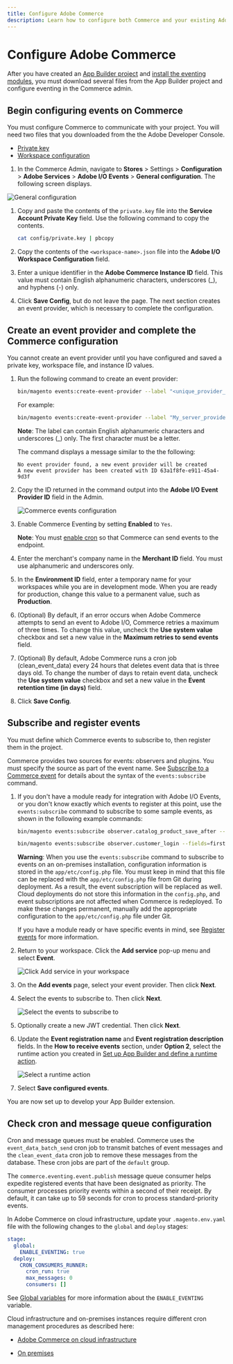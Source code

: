 ```yaml
---
title: Configure Adobe Commerce
description: Learn how to configure both Commerce and your existing Adobe App Builder project.
---
```


# Configure Adobe Commerce

After you have created an [App Builder project](./project-setup.md) and [install the eventing modules](./installation.md), you must download several files from the App Builder project and configure eventing in the Commerce admin.

## Begin configuring events on Commerce

You must configure Commerce to communicate with your project. You will need two files that you downloaded from the the Adobe Developer Console.

*  [Private key](./project-setup.md#set-up-a-project)
*  [Workspace configuration](./project-setup.md#download-the-workspace-configuration-file)

1. In the Commerce Admin, navigate to **Stores** > Settings > **Configuration** > **Adobe Services** > **Adobe I/O Events** > **General configuration**. The following screen displays.

![General configuration](../_images/general-configuration.png)

1. Copy and paste the contents of the `private.key` file into the **Service Account Private Key** field. Use the following command to copy the contents.

   ```bash
   cat config/private.key | pbcopy
   ```

1. Copy the contents of the `<workspace-name>.json` file into the **Adobe I/O Workspace Configuration** field.

1. Enter a unique identifier in the **Adobe Commerce Instance ID** field. This value must contain English alphanumeric characters, underscores (_), and hyphens (-) only.

1. Click **Save Config**, but do not leave the page. The next section creates an event provider, which is necessary to complete the configuration.

## Create an event provider and complete the Commerce configuration

You cannot create an event provider until you have configured and saved a private key, workspace file, and instance ID values.

1. Run the following command to create an event provider:

   ```bash
   bin/magento events:create-event-provider --label "<unique_provider_label>" --description "<provider description>"
   ```

   For example:

   ```bash
   bin/magento events:create-event-provider --label "My_server_provider" --description "Provides out-of-process extensibility for Adobe Commerce"
   ```

   **Note**: The label can contain English alphanumeric characters and underscores (_) only. The first character must be a letter.

   The command displays a message similar to the the following:

   ```terminal
   No event provider found, a new event provider will be created
   A new event provider has been created with ID 63a1f8fe-e911-45a4-9d3f
   ```

1. Copy the ID returned in the command output into the **Adobe I/O Event Provider ID** field in the Admin.

   ![Commerce events configuration](../_images/commerce-events.png)

1. Enable Commerce Eventing by setting **Enabled** to `Yes`.

   **Note**: You must [enable cron](#check-cron-and-message-queue-configuration) so that Commerce can send events to the endpoint.

1. Enter the merchant's company name in the **Merchant ID** field. You must use alphanumeric and underscores only.

1. In the **Environment ID** field, enter a temporary name for your workspaces while you are in development mode. When you are ready for production, change this value to a permanent value, such as **Production**.

1. (Optional) By default, if an error occurs when Adobe Commerce attempts to send an event to Adobe I/O, Commerce retries a maximum of three times. To change this value, uncheck the **Use system value** checkbox and set a new value in the **Maximum retries to send events** field.

1. (Optional) By default, Adobe Commerce runs a cron job (clean_event_data) every 24 hours that deletes event data that is three days old. To change the number of days to retain event data, uncheck the **Use system value** checkbox and set a new value in the **Event retention time (in days)** field.

1. Click **Save Config**.

## Subscribe and register events

You must define which Commerce events to subscribe to, then register them in the project.

Commerce provides two sources for events: observers and plugins. You must specify the source as part of the event name. See [Subscribe to a Commerce event](./commands.md) for details about the syntax of the `events:subscribe` command.

1. If you don't have a module ready for integration with Adobe I/O Events, or you don't know exactly which events to register at this point, use the `events:subscribe` command to subscribe to some sample events, as shown in the following example commands:

   ```bash
   bin/magento events:subscribe observer.catalog_product_save_after --fields=sku --fields=stock_data.qty
   ```

   ```bash
   bin/magento events:subscribe observer.customer_login --fields=firstname --fields=lastname --fields=entity_id
   ```
   
   **Warning**: When you use the `events:subscribe` command to subscribe to events on an on-premises installation, configuration information is stored in the `app/etc/config.php` file. You must keep in mind that this file can be replaced with the `app/etc/config.php` file from Git during deployment. As a result, the event subscription will be replaced as well. Cloud deployments do not store this information in the `config.php`, and event subscriptions are not affected when Commerce is redeployed.
   To make these changes permanent, manually add the appropriate configuration to the `app/etc/config.php` file under Git.

   If you have a module ready or have specific events in mind, see [Register events](./module-development.md#register-events) for more information.

1. Return to your workspace. Click the **Add service** pop-up menu and select **Event**.

   ![Click Add service in your workspace](../_images/add-event.png)

1. On the **Add events** page, select your event provider. Then click **Next**.

1. Select the events to subscribe to. Then click **Next**.

   ![Select the events to subscribe to](../_images/config-event-registration.png)

1. Optionally create a new JWT credential. Then click **Next**.

1. Update the **Event registration name** and **Event registration description** fields. In the **How to receive events** section, under **Option 2**, select the runtime action you created in [Set up App Builder and define a runtime action](./project-setup.md#set-up-app-builder-and-define-a-runtime-action).

   ![Select a runtime action](../_images/select-runtime-action.png)

1. Select **Save configured events**.

You are now set up to develop your App Builder extension.

## Check cron and message queue configuration

Cron and message queues must be enabled. Commerce uses the `event_data_batch_send` cron job to transmit batches of event messages and the `clean_event_data` cron job to remove these messages from the database. These cron jobs are part of the `default` group.

The `commerce.eventing.event.publish` message queue consumer helps expedite registered events that have been designated as priority. The consumer processes priority events within a second of their receipt. By default, it can take up to 59 seconds for cron to process standard-priority events.

In Adobe Commerce on cloud infrastructure, update your `.magento.env.yaml` file with the following changes to the `global` and `deploy` stages:

```yaml
stage:
  global:
    ENABLE_EVENTING: true
  deploy:
    CRON_CONSUMERS_RUNNER:
      cron_run: true
      max_messages: 0
      consumers: []
```

See [Global variables](https://experienceleague.adobe.com/docs/commerce-cloud-service/user-guide/configure/env/stage/variables-global.html) for more information about the `ENABLE_EVENTING` variable.

Cloud infrastructure and on-premises instances require different cron management procedures as described here:

*  [Adobe Commerce on cloud infrastructure](https://experienceleague.adobe.com/docs/commerce-cloud-service/user-guide/configure/app/properties/crons-property.html)

*  [On premises](https://experienceleague.adobe.com/docs/commerce-operations/configuration-guide/crons/custom-cron-reference.html)
